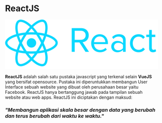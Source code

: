 # ReactJS
![Header](./react-explanation.png)

**ReactJS** adalah salah satu pustaka javascript yang terkenal selain **VueJS** yang bersifat opensource.
Pustaka ini diperuntukkan membangun User Interface sebuah website yang dibuat oleh perusahaan besar yaitu Facebook.
ReactJS hanya bertanggung jawab pada tampilan sebuah website atau web apps. ReactJS ini diciptakan dengan maksud:

### *"Membangun aplikasi skala besar dengan data yang berubah dan terus berubah dari waktu ke waktu."*
